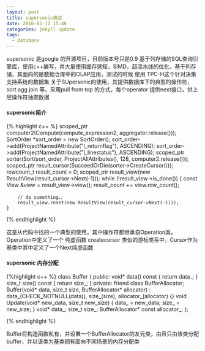 ```yaml
---
layout: post
title: supersonic简述
date: 2016-03-12 15:46
categories: jekyll update
tags:
  - Database
---
```


supersonic 是google 的开源项目，目前版本号只是0.9 基于列存储的SQL查询引擎库，使用c++编写，并大量使用缓存感知，SIMD，超流水线的优化，基于列存储，其面向的是数据仓库中的OLAP应用，测试的时候 使用 TPC-H这个针对决策支持系统的数据集
关于SUpersonic的使用，其提供数据库下的典型的操作符，sort agg join 等，采用pull from top 的方式，每个operator 提供next接口，供上层操作符抽取数据

#### supersonic简介

{% highlight c++ %}
    scoped_ptr<Operation> computer2(Compute(compute_expression2, aggregator.release()));
    SortOrder *sort_order = new SortOrder();
    sort_order->add(ProjectNamedAttribute("l_returnflag"), ASCENDING);
    sort_order->add(ProjectNamedAttribute("l_linestatus"), ASCENDING);
    scoped_ptr<Operation> sorter(Sort(sort_order,
            ProjectAllAttributes(),
            128,
            computer2.release()));
    scoped_ptr<Cursor> result_cursor(SucceedOrDie(sorter->CreateCursor()));
    rowcount_t result_count = 0;
    scoped_ptr<ResultView> result_view(new ResultView(result_cursor->Next(-1)));
    while (!result_view->is_done())
    {
        const View &view = result_view->view();
        result_count += view.row_count();

        // do something。。
        result_view.reset(new ResultView(result_cursor->Next(-1)));
    }

{% endhighlight %}

这是从代码中找的一个典型的使用，其中操作符都继承自Operation类，Operation中定义了一个 纯虚函数 createcursor
类似的游标类系中，Cursor作为基类中其中定义了一个Next纯虚函数

#### supersonic 内存分配

{%highlight c++ %}
    class Buffer {
      public:
       void* data() const { return data_; }
       size_t size() const { return size_; }
      private:
       friend class BufferAllocator;
       Buffer(void* data, size_t size, BufferAllocator* allocator)
             : data_(CHECK_NOTNULL(data)), size_(size), allocator_(allocator) {}
       void Update(void* new_data, size_t new_size) {
           data_ = new_data;
           size_ = new_size;
       }
       void* data_;
       size_t size_;
       BufferAllocator* const allocator_;
    };

{% endhighlight %}

Buffer将构造函数私有，并设置一个BufferAllocator的友元类，由且只由该类分配buffer，并以该类为基类拥有面向不同场景的内存分配类

